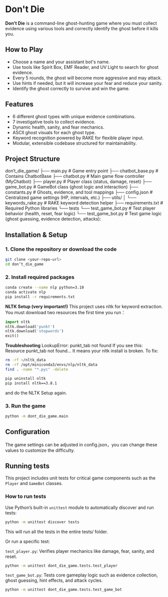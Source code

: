 # Don't Die

**Don't Die** is a command-line ghost-hunting game where you must collect evidence using various tools and correctly identify the ghost before it kills you.

## How to Play

- Choose a name and your assistant bot's name.
- Use tools like Spirit Box, EMF Reader, and UV Light to search for ghost evidence.
- Every 5 rounds, the ghost will become more aggressive and may attack.
- Use hints if needed, but it will increase your fear and reduce your sanity.
- Identify the ghost correctly to survive and win the game.

## Features

- 6 different ghost types with unique evidence combinations.
- 7 investigative tools to collect evidence.
- Dynamic health, sanity, and fear mechanics.
- ASCII ghost visuals for each ghost type.
- Keyword recognition powered by RAKE for flexible player input.
- Modular, extensible codebase structured for maintainability.

## Project Structure
don‘t_die_game/
├── main.py # Game entry point
├── chatbot_base.py # Contains ChatbotBase
├── chatbot.py # Main game flow controller (MyChatbot)
├── player.py # Player class (status, damage, reset)
├── game_bot.py # GameBot class (ghost logic and interaction)
├── constants.py # Ghosts, evidence, and tool mappings
├── config.json # Centralized game settings (HP, intervals, etc.)
├── utils/
│ └── keywords_rake.py # RAKE keyword detection helper
├── requirements.txt # Required Python libraries
└── tests
  └── test_game_bot.py # Test player behavior (health, reset, fear logic)
  └── test_game_bot.py # Test game logic (ghost guessing, evidence detection, attacks):

## Installation & Setup

### 1. Clone the repository or download the code
```bash
git clone <your-repo-url>
cd don‘t_die_game
``` 

### 2. Install required packages
```bash
conda create --name nlp python=3.10
conda activate nlp
pip install -r requirements.txt
```

**NLTK Setup (very important!)**
This project uses nltk for keyword extraction. You must download two resources the first time you run：

```python
import nltk
nltk.download('punkt')
nltk.download('stopwords')
exit()
```
**Troubleshooting**
LookupError: punkt_tab not found
If you see this: Resource punkt_tab not found...
It means your nltk install is broken. To fix:
```bash
rm -rf ~/nltk_data
rm -rf /opt/miniconda3/envs/nlp/nltk_data
find . -name "*.pyc" -delete

pip uninstall nltk
pip install nltk==3.8.1
```
and do the NLTK Setup again.

### 3. Run the game
```bash
python -m dont_die_game.main
```

## Configuration
The game settings can be adjusted in config.json，you can change these values to customize the difficulty.

## Running tests

This project includes unit tests for critical game components such as the `Player` and `GameBot` classes.

### How to run tests

Use Python’s built-in `unittest` module to automatically discover and run tests:

```bash
python -m unittest discover tests
```
This will run all the tests in the entire tests/ folder.

Or run a specific test:

`test_player.py`: Verifies player mechanics like damage, fear, sanity, and reset. 
```bash
python -m unittest dont_die_game.tests.test_player
```

`test_game_bot.py`: Tests core gameplay logic such as evidence collection, ghost guessing, hint effects, and attack cycles.
```bash
python -m unittest dont_die_game.tests.test_game_bot
```